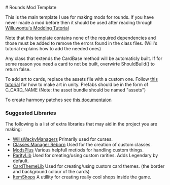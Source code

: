 ﻿﻿# Rounds Mod Template

This is the main template I use for making mods for rounds. 
If you have never made a mod before then it should be used after reading through [Willuwontu's Modding Tutorial](https://docs.google.com/document/d/1zu_89HeFC4aU9xI1MGXTkW1rDLnVCVfoQa5YiNpaWD8/edit)

Note that this template contains none of the required dependencies and those must be added to remove the errors found in the class files. (Will's tutorial explains how to add the needed ones)

Any class that extends the CardBase method will be automaticly built. If for some reason you need a card to not be built, overwirte ShouldBuild() to return false.


To add art to cards, replace the assets file with a custom one. Follow [this tutorial](https://docs.google.com/document/d/1w2Qk_n83e3-eAVKZVlYzrT8myphqZspp2VwV7S_DvuA/edit) for how to make art in unity. Prefabs should be in the form of C_CARD_NAME
(Note: the asset bundle should be named "assets")


To create harmony patches see [this documentaion](https://harmony.pardeike.net/articles/intro.html)


### Suggested Libraries 

The following is a list of extra libraries that may aid in the project you are making:
- [WillsWackyManagers](https://rounds.thunderstore.io/package/willuwontu/WillsWackyManagers/) Primarily used for curses.
- [Classes Manager Reborn](https://rounds.thunderstore.io/package/Root/Classes_Manager_Reborn/) Used for the creation of custom classes.
- [ModsPlus](https://rounds.thunderstore.io/package/willis81808/ModsPlus/) Various helpfull metiods for handling custom things.
- [RarityLib](https://rounds.thunderstore.io/package/Root/RarityLib/) Used for creating/using custom rarities. Adds Legendary by default.
- [CardThemeLib](https://rounds.thunderstore.io/package/Root/CardThemeLib/) Used for creating/using custom card themes. (the border and background colour of the cards)
- [ItemShops](https://rounds.thunderstore.io/package/willuwontu/ItemShops/) A utillity for creating really cool shops inside the game.
